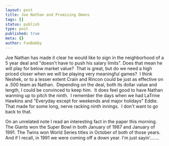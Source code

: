 ```yaml
---
layout: post
title: Joe Nathan and Promising Omens
tags: []
status: publish
type: post
published: true
meta: {}
author: FunBobby
---
```

Joe Nathan has made it clear he would like to sign in the neighborhood of a 5 year deal and "doesn't have to push his salary limits". Does that mean he will play for below market value?  That is great, but do we need a high priced closer when we will be playing very meaningful games?  I think Neshek, or to a lesser extent Crain and Rincon could be just as effective on a .500 team as Nathan.  Depending on the deal, both its dollar value and length, I could be convinced to keep him.  It does feel good to have Nathan warming up to pitch the ninth.  I remember the days when we had LaTrine Hawkins and "Everyday except for weekends and major holidays" Eddie.  That made for some long, nerve racking ninth innings.  I don't want to go back to that.

On an unrelated note I read an interesting fact in the paper this morning.  The Giants won the Super Bowl in both January of 1987 and January of 1991. The Twins won World Series titles in October of both of those years. And if I recall, in 1991 we were coming off a down year. I'm just sayin'.......
